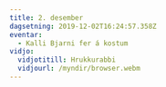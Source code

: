 ```yaml
---
title: 2. desember
dagsetning: 2019-12-02T16:24:57.358Z
eventar:
  - Kalli Bjarni fer á kostum
vidjo:
  vidjotitill: Hrukkurabbi
  vidjourl: /myndir/browser.webm
---
```


